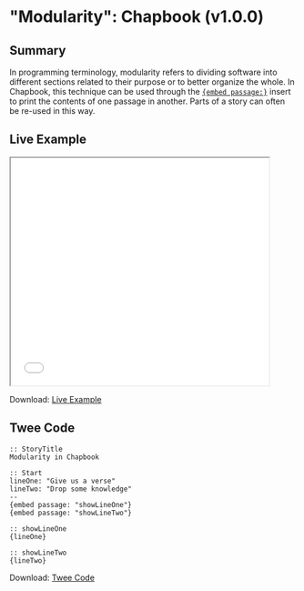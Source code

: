 # "Modularity": Chapbook (v1.0.0)

## Summary

In programming terminology, modularity refers to dividing software into different sections related to their purpose or to better organize the whole. In Chapbook, this technique can be used through the [`{embed passage:}`](https://klembot.github.io/chapbook/guide/modifiers-and-inserts/embedding-passages.html) insert to print the contents of one passage in another. Parts of a story can often be re-used in this way.

## Live Example

<section>
<iframe src="chapbook_modularity_example.html" height=400 width=90%></iframe>


Download: <a href="chapbook_modularity_example.html" target="_blank">Live Example</a>
</section>

## Twee Code

```
:: StoryTitle
Modularity in Chapbook

:: Start
lineOne: "Give us a verse"
lineTwo: "Drop some knowledge"
--
{embed passage: "showLineOne"}
{embed passage: "showLineTwo"}

:: showLineOne
{lineOne}

:: showLineTwo
{lineTwo}
```

Download: <a href="chapbook_modularity_twee.txt" target="_blank">Twee Code</a>

